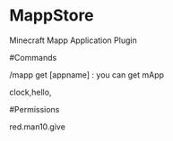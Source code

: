 # MappStore
Minecraft Mapp Application Plugin

#Commands

/mapp get [appname] : you can get mApp 

clock,hello,

#Permissions

red.man10.give

